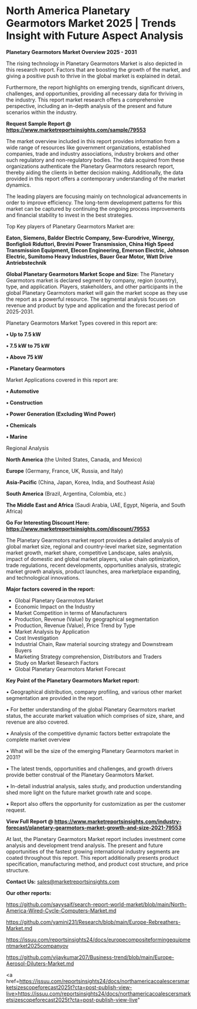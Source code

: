 # North America Planetary Gearmotors Market 2025 | Trends Insight with Future Aspect Analysis

<Strong> Planetary Gearmotors Market Overview 2025 - 2031</strong>

The rising technology in Planetary Gearmotors Market is also depicted in this research report. Factors that are boosting the growth of the market, and giving a positive push to thrive in the global market is explained in detail.

Furthermore, the report highlights on emerging trends, significant drivers, challenges, and opportunities, providing all necessary data for thriving in the industry. This report market research offers a comprehensive perspective, including an in-depth analysis of the present and future scenarios within the industry.

<strong>Request Sample Report @ <a href=https://www.marketreportsinsights.com/sample/79553>https://www.marketreportsinsights.com/sample/79553</a></strong>

The market overview included in this report provides information from a wide range of resources like government organizations, established companies, trade and industry associations, industry brokers and other such regulatory and non-regulatory bodies. The data acquired from these organizations authenticate the Planetary Gearmotors research report, thereby aiding the clients in better decision making. Additionally, the data provided in this report offers a contemporary understanding of the market dynamics.

The leading players are focusing mainly on technological advancements in order to improve efficiency. The long-term development patterns for this market can be captured by continuing the ongoing process improvements and financial stability to invest in the best strategies.

Top Key players of Planetary Gearmotors Market are:

<strong>Eaton, Siemens, Baldor Electric Company, Sew-Eurodrive, Winergy, Bonfiglioli Riduttori, Brevini Power Transmission, China High Speed Transmission Equipment, Elecon Engineering, Emerson Electric, Johnson Electric, Sumitomo Heavy Industries, Bauer Gear Motor, Watt Drive Antriebstechnik</strong>

<strong><b>Global Planetary Gearmotors Market Scope and Size:</b></strong>
The Planetary Gearmotors market is declared segment by company, region (country), type, and application. Players, stakeholders, and other participants in the global Planetary Gearmotors market will gain the market scope as they use the report as a powerful resource. The segmental analysis focuses on revenue and product by type and application and the forecast period of 2025-2031.

Planetary Gearmotors Market Types covered in this report are:

<strong>• Up to 7.5 kW

• 7.5 kW to 75 kW

• Above 75 kW

• Planetary Gearmotors</strong>

Market Applications covered in this report are:

<strong>• Automotive

• Construction

• Power Generation (Excluding Wind Power)

• Chemicals

• Marine</strong> 

Regional Analysis

<strong>North America</strong> (the United States, Canada, and Mexico)

<strong>Europe</strong> (Germany, France, UK, Russia, and Italy)

<strong>Asia-Pacific</strong> (China, Japan, Korea, India, and Southeast Asia)

<strong>South America</strong> (Brazil, Argentina, Colombia, etc.)

<strong>The Middle East and Africa</strong> (Saudi Arabia, UAE, Egypt, Nigeria, and South Africa)

<strong>Go For Interesting Discount Here: <a href=https://www.marketreportsinsights.com/discount/79553>https://www.marketreportsinsights.com/discount/79553</a></strong>

The Planetary Gearmotors market report provides a detailed analysis of global market size, regional and country-level market size, segmentation market growth, market share, competitive Landscape, sales analysis, impact of domestic and global market players, value chain optimization, trade regulations, recent developments, opportunities analysis, strategic market growth analysis, product launches, area marketplace expanding, and technological innovations.

<strong><b>Major factors covered in the report:</b></strong>
<ul>
  <li>Global Planetary Gearmotors Market </li>
  <li>Economic Impact on the Industry</li>
  <li>Market Competition in terms of Manufacturers</li>
  <li>Production, Revenue (Value) by geographical segmentation</li>
  <li>Production, Revenue (Value), Price Trend by Type</li>
  <li>Market Analysis by Application</li>
  <li>Cost Investigation</li>
  <li>Industrial Chain, Raw material sourcing strategy and Downstream Buyers</li>
  <li>Marketing Strategy comprehension, Distributors and Traders</li>
  <li>Study on Market Research Factors</li>
  <li>Global Planetary Gearmotors Market Forecast</li>
</ul>

<strong><b>Key Point of the Planetary Gearmotors Market report:</b></strong>

• Geographical distribution, company profiling, and various other market segmentation are provided in the report.

• For better understanding of the global Planetary Gearmotors market status, the accurate market valuation which comprises of size, share, and revenue are also covered.

• Analysis of the competitive dynamic factors better extrapolate the complete market overview

• What will be the size of the emerging Planetary Gearmotors market in 2031?

• The latest trends, opportunities and challenges, and growth drivers provide better construal of the Planetary Gearmotors Market.

• In-detail industrial analysis, sales study, and production understanding shed more light on the future market growth rate and scope.

• Report also offers the opportunity for customization as per the customer request.

<strong><b>View Full Report @ <a href=https://www.marketreportsinsights.com/industry-forecast/planetary-gearmotors-market-growth-and-size-2021-79553>https://www.marketreportsinsights.com/industry-forecast/planetary-gearmotors-market-growth-and-size-2021-79553</a></b></strong>


At last, the Planetary Gearmotors Market report includes investment come analysis and development trend analysis. The present and future opportunities of the fastest growing international industry segments are coated throughout this report. This report additionally presents product specification, manufacturing method, and product cost structure, and price structure.

<strong>Contact Us:</strong>
sales@marketreportsinsights.com

<strong>Our other reports:</strong>

<a href=https://github.com/sayysaif/search-report-world-market/blob/main/North-America-Wired-Cycle-Computers-Market.md>https://github.com/sayysaif/search-report-world-market/blob/main/North-America-Wired-Cycle-Computers-Market.md</a>

<a href=https://github.com/yamini231/Research/blob/main/Europe-Rebreathers-Market.md>https://github.com/yamini231/Research/blob/main/Europe-Rebreathers-Market.md</a>

<a href=https://issuu.com/reportsinsights24/docs/europecompositeformingequipmentmarket2025companyov>https://issuu.com/reportsinsights24/docs/europecompositeformingequipmentmarket2025companyov</a>

<a href=https://github.com/vijaykumar207/Business-trend/blob/main/Europe-Aerosol-Diluters-Market.md>https://github.com/vijaykumar207/Business-trend/blob/main/Europe-Aerosol-Diluters-Market.md</a>

<a href=https://issuu.com/reportsinsights24/docs/northamericacoalescersmarketsizescopeforecast2025t?cta=post-publish-view-live>https://issuu.com/reportsinsights24/docs/northamericacoalescersmarketsizescopeforecast2025t?cta=post-publish-view-live</a>"
